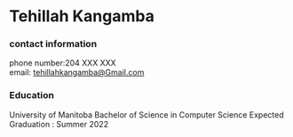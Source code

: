 # Tehillah Kangamba                                                                                                                    
### contact information
phone number:204 XXX XXX  
email: tehillahkangamba@Gmail.com

### Education
University of Manitoba
Bachelor of Science in Computer Science
Expected Graduation : Summer 2022

